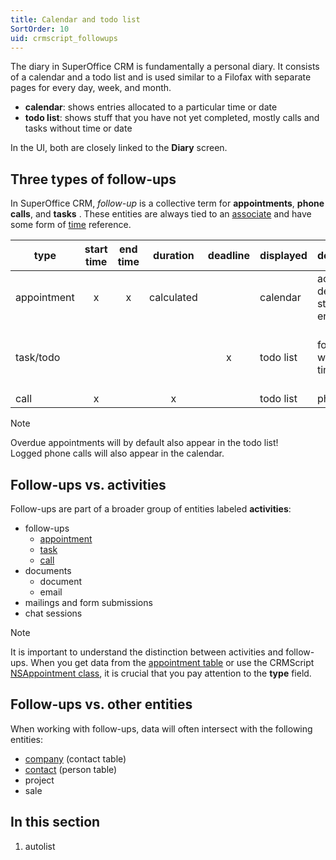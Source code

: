 ```yaml
---
title: Calendar and todo list
SortOrder: 10
uid: crmscript_followups
---
```


The diary in SuperOffice CRM is fundamentally a personal diary. It consists of a calendar and a todo list and is used similar to a Filofax with separate pages for every day, week, and month.

* **calendar**: shows entries allocated to a particular time or date
* **todo list**: shows stuff that you have not yet completed, mostly calls and tasks without time or date

In the UI, both are closely linked to the **Diary** screen.

## Three types of follow-ups

In SuperOffice CRM, *follow-up* is a collective term for **appointments**, **phone calls**, and **tasks** . These entities are always tied to an [associate](../persons-and-organizations/employees.md) and have some form of [time](../../datatypes/datetime-type.md) reference.

| type        | start time | end time | duration   | deadline | displayed | description | example |
|-------------|:----------:|:--------:|:----------:|:--------:|-----------|-------------|---------|
| appointment | x          | x        | calculated |          | calendar  | activity w/ defined start and end time | meetings |
| task/todo   |            |          |            | x        | todo list | follow-up w/ no start time | reminder for stuff due by a specific time |
| call        | x          |          | x          |          | todo list | phone call  |         |

> [!NOTE]
> Overdue appointments will by default also appear in the todo list!<br />Logged phone calls will also appear in the calendar.

## Follow-ups vs. activities

Follow-ups are part of a broader group of entities labeled **activities**:

* follow-ups
  * [appointment](./appointment.md)
  * [task](./task.md)
  * [call](./call.md)
* documents
  * document
  * email
* mailings and form submissions
* chat sessions

> [!NOTE]
> It is important to understand the distinction between activities and follow-ups. When you get data from the [appointment table](https://community.superoffice.com/documentation/SDK/SO.Database/html/Tables-appointment.htm) or use the CRMScript [NSAppointment class](https://community.superoffice.com/documentation/SDK/SO.Customer.Service.Support/html/EJScript-Classes-NSAppointment-NSAppointment.htm), it is crucial that you pay attention to the **type** field.

## Follow-ups vs. other entities

When working with follow-ups, data will often intersect with the following entities:

* [company](../../advanced/persons-and-organizations/company.md) (contact table)
* [contact](../../advanced/persons-and-organizations/customer.md) (person table)
* project
* sale

## In this section

1. autolist
